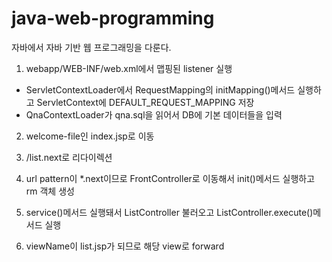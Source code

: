 java-web-programming
====================

자바에서 자바 기반 웹 프로그래밍을 다룬다.

1. webapp/WEB-INF/web.xml에서 맵핑된 listener 실행
  - ServletContextLoader에서 RequestMapping의 initMapping()메서드 실행하고
    ServletContext에 DEFAULT_REQUEST_MAPPING 저장
  - QnaContextLoader가 qna.sql을 읽어서 DB에 기본 데이터들을 입력
 
 2. welcome-file인 index.jsp로 이동
 
 3. /list.next로 리다이렉션
 
 4. url pattern이 *.next이므로 FrontController로 이동해서 init()메서드 실행하고 rm 객체 생성
 
 5. service()메서드 실행돼서 ListController 불러오고 ListController.execute()메서드 실행
 
 6. viewName이 list.jsp가 되므로 해당 view로 forward